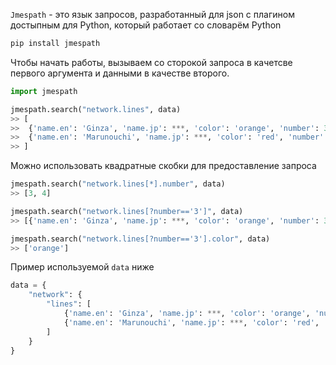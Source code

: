 
`Jmespath` - это язык запросов, разработанный для json с плагином достыпным для Python, который работает  со словарём Python 
```bash
pip install jmespath
```

Чтобы начать работы, вызываем со сторокой запроса в качетсве первого аргумента и данными в качестве второго.
```python
import jmespath

jmespath.search("network.lines", data)
>> [
>> 	{'name.en': 'Ginza', 'name.jp': ***, 'color': 'orange', 'number': 3, 'sing': 'G'},
>> 	{'name.en': 'Marunouchi', 'name.jp': ***, 'color': 'red', 'number': 4, 'sing': 'M'}
>> ]
```

Можно использовать квадратные скобки для предоставление запроса
```python
jmespath.search("network.lines[*].number", data)
>> [3, 4]

jmespath.search("network.lines[?number=='3']", data)
>> [{'name.en': 'Ginza', 'name.jp': ***, 'color': 'orange', 'number': 3, 'sing': 'G'}]

jmespath.search("network.lines[?number=='3'].color", data)
>> ['orange']
```

Пример используемой `data` ниже
```python
data = {
	"network": {
		"lines": [
			{'name.en': 'Ginza', 'name.jp': ***, 'color': 'orange', 'number': 3, 'sing': 'G'},
			{'name.en': 'Marunouchi', 'name.jp': ***, 'color': 'red', 'number': 4, 'sing': 'M'}
		]
	}
}
```